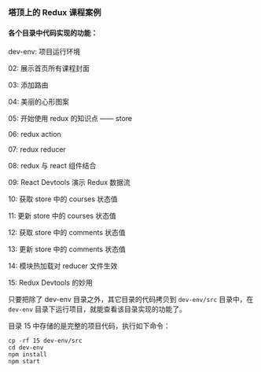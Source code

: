 ### 塔顶上的 Redux 课程案例

#### 各个目录中代码实现的功能：

dev-env: 项目运行环境

02: 展示首页所有课程封面

03: 添加路由

04: 美丽的心形图案

05: 开始使用 redux 的知识点 —— store

06: redux action

07: redux reducer

08: redux 与 react 组件结合

09: React Devtools 演示 Redux 数据流

10: 获取 store 中的 courses 状态值

11: 更新 store 中的 courses 状态值

12: 获取 store 中的 comments 状态值

13: 更新 store 中的 comments 状态值

14: 模块热加载对 reducer 文件生效

15: Redux Devtools 的妙用

只要把除了 dev-env 目录之外，其它目录的代码拷贝到 `dev-env/src` 目录中，在 `dev-env` 目录下运行项目，就能查看该目录实现的功能了。

目录 15 中存储的是完整的项目代码，执行如下命令：

```
cp -rf 15 dev-env/src
cd dev-env
npm install
npm start
```
